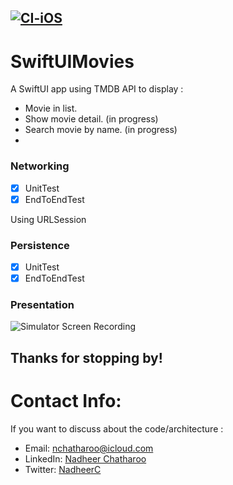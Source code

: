 [![CI-iOS](https://github.com/nchatharoo/SwiftUIMovies/actions/workflows/CI-iOS.yml/badge.svg?branch=main)](https://github.com/nchatharoo/SwiftUIMovies/actions/workflows/CI-iOS.yml)
------

# SwiftUIMovies
A SwiftUI app using TMDB API to display :

- Movie in list.
- Show movie detail. (in progress)
- Search movie by name. (in progress)
- 
### Networking
- [x] UnitTest
- [x] EndToEndTest

Using URLSession

### Persistence
- [x] UnitTest
- [x] EndToEndTest

### Presentation
![Simulator Screen Recording](https://user-images.githubusercontent.com/4942793/129447152-bc09283d-81ce-4b23-8508-a42d64a5ebfc.gif)




## Thanks for stopping by!

# Contact Info:
If you want to discuss about the code/architecture :
- Email: nchatharoo@icloud.com
- LinkedIn: [Nadheer Chatharoo](https://www.linkedin.com/in/nadheer-chatharoo-98508585/)
- Twitter: [NadheerC](https://twitter.com/NadheerC)
